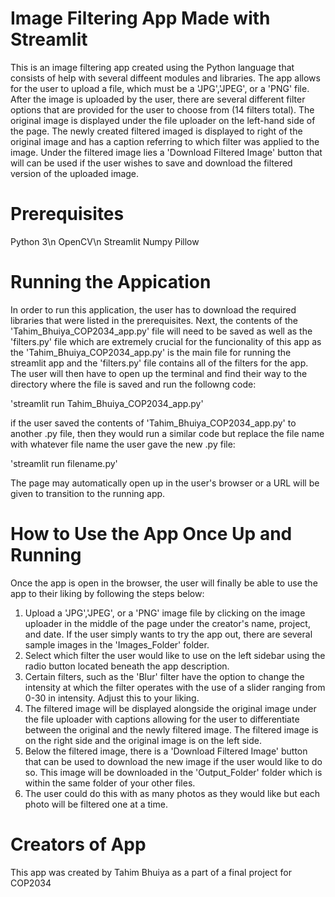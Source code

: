 # Image Filtering App Made with Streamlit

This is an image filtering app created using the Python language that consists of help with several diffeent modules and libraries. The app allows for the user to upload a file, which must be a 'JPG','JPEG', or a 'PNG' file. After the image is uploaded by the user, there are several different filter options that are provided for the user to choose from (14 filters total). The original image is displayed under the file uploader on the left-hand side of the page. The newly created filtered imaged is displayed to right of the original image and has a caption referring to which filter was applied to the image. Under the filtered image lies a 'Download Filtered Image' button that will can be used if the user wishes to save and download the filtered version of the uploaded image.

# Prerequisites

Python 3\n
OpenCV\n
Streamlit
Numpy
Pillow


# Running the Appication

In order to run this application, the user has to download the required libraries that were listed in the prerequisites. Next, the contents of the 'Tahim_Bhuiya_COP2034_app.py' file will need to be saved as well as the 'filters.py' file which are extremely crucial for the funcionality of this app as the 'Tahim_Bhuiya_COP2034_app.py' is the main file for running the streamlit app and the 'filters.py' file contains all of the filters for the app. The user will then have to open up the terminal and find their way to the directory where the file is saved and run the followng code: 

'streamlit run Tahim_Bhuiya_COP2034_app.py'

if the user saved the contents of 'Tahim_Bhuiya_COP2034_app.py' to another .py file, then they would run a similar code but replace the file name with whatever file name the user gave the new .py file:

'streamlit run filename.py'

The page may automatically open up in the user's browser or a URL will be given to transition to the running app.

# How to Use the App Once Up and Running

Once the app is open in the browser, the user will finally be able to use the app to their liking by following the steps below:
1. Upload a 'JPG','JPEG', or a 'PNG' image file by clicking on the image uploader in the middle of the page under the creator's name, project, and date. If the user simply wants to try the app out, there are several sample images in the 'Images_Folder' folder.
2. Select which filter the user would like to use on the left sidebar using the radio button located beneath the app description.
3. Certain filters, such as the 'Blur' filter have the option to change the intensity at which the filter operates with the use of a slider ranging from 0-30 in intensity. Adjust this to your liking.
4. The filtered image will be displayed alongside the original image under the file uploader with captions allowing for the user to differentiate between the original and the newly filtered image. The filtered image is on the right side and the original image is on the left side.
5. Below the filtered image, there is a 'Download Filtered Image' button that can be used to download the new image if the user would like to do so. This image will be downloaded in the 'Output_Folder' folder which is within the same folder of your other files.
6. The user could do this with as many photos as they would like but each photo will be filtered one at a time.


# Creators of App
This app was created by Tahim Bhuiya as a part of a final project for COP2034
